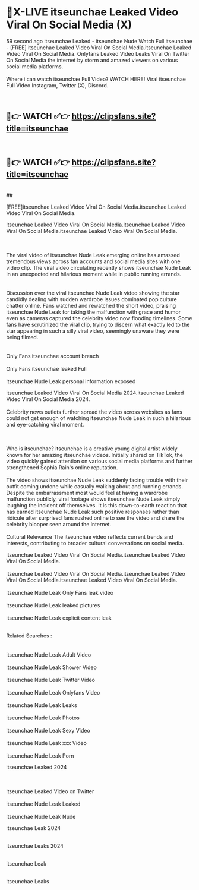 # 🔴X-LIVE itseunchae Leaked Video Viral On Social Media (X)<br>


59 second ago itseunchae Leaked  - itseunchae Nude  Watch Full itseunchae - [FREE] itseunchae Leaked Video Viral On Social Media.itseunchae Leaked Video Viral On Social Media.   Onlyfans Leaked Video Leaks Viral On Twitter On Social Media the internet by storm and amazed viewers on various social media platforms. <br><br>
Where i can watch itseunchae Full Video? WATCH HERE! Viral itseunchae Full Video Instagram, Twitter (X), Discord. <br>


 <br>

##  🔴👉 WATCH ✅👉  <a href="https://clipsfans.site?title=itseunchae&ref=git">https://clipsfans.site?title=itseunchae</a> <br>
  <br>

##  🔴👉 WATCH ✅👉  <a href="https://clipsfans.site?title=itseunchae&ref=git">https://clipsfans.site?title=itseunchae</a> <br>
  <br>
  ##



[FREE]itseunchae Leaked Video Viral On Social Media.itseunchae Leaked Video Viral On Social Media. <br>

itseunchae Leaked Video Viral On Social Media.itseunchae Leaked Video Viral On Social Media.itseunchae Leaked Video Viral On Social Media. <br>


  <br>

  <br>
The viral video of itseunchae Nude Leak emerging online has amassed tremendous views across fan accounts and social media sites with one video clip. The viral video circulating recently shows itseunchae Nude Leak in an unexpected and hilarious moment while in public running errands.<br>
<br>


<br>
Discussion over the viral itseunchae Nude Leak video showing the star candidly dealing with sudden wardrobe issues dominated pop culture chatter online. Fans watched and rewatched the short video, praising itseunchae Nude Leak for taking the malfunction with grace and humor even as cameras captured the celebrity video now flooding timelines. Some fans have scrutinized the viral clip, trying to discern what exactly led to the star appearing in such a silly viral video, seemingly unaware they were being filmed.<br>
<br>
<br> 
Only Fans itseunchae account breach<br>
<br>
Only Fans itseunchae leaked Full <br>
<br>
itseunchae Nude Leak personal information exposed<br>

itseunchae Leaked Video Viral On Social Media 2024.itseunchae Leaked Video Viral On Social Media 2024. <br>
<br>
Celebrity news outlets further spread the video across websites as fans could not get enough of watching itseunchae Nude Leak in such a hilarious and eye-catching viral moment.<br>
<br>

<br>
Who is itseunchae? itseunchae is a creative young digital artist widely known for her amazing itseunchae videos. Initially shared on TikTok, the video quickly gained attention on various social media platforms and further strengthened Sophia Rain's online reputation.<br>
<br>
The video shows itseunchae Nude Leak suddenly facing trouble with their outfit coming undone while casually walking about and running errands. Despite the embarrassment most would feel at having a wardrobe malfunction publicly, viral footage shows itseunchae Nude Leak simply laughing the incident off themselves. It is this down-to-earth reaction that has earned itseunchae Nude Leak such positive responses rather than ridicule after surprised fans rushed online to see the video and share the celebrity blooper seen around the internet.<br>
<br>
Cultural Relevance The itseunchae video reflects current trends and interests, contributing to broader cultural conversations on social media.<br>

itseunchae Leaked Video Viral On Social Media.itseunchae Leaked Video Viral On Social Media.<br>
<br>
itseunchae Leaked Video Viral On Social Media.itseunchae Leaked Video Viral On Social Media.itseunchae Leaked Video Viral On Social Media.<br>
<br>
itseunchae Nude Leak Only Fans leak video<br>
<br>
itseunchae Nude Leak leaked pictures<br>
<br>
itseunchae Nude Leak explicit content leak<br>


<br>
Related Searches :<br>
<br>

<br>
itseunchae Nude Leak Adult Video<br>
<br>
itseunchae Nude Leak Shower Video<br>
<br>
itseunchae Nude Leak Twitter Video<br>
<br>
itseunchae Nude Leak Onlyfans Video<br>
<br>
itseunchae Nude Leak Leaks<br>
<br>
itseunchae Nude Leak Photos<br>

<br>
itseunchae Nude Leak Sexy Video<br>
<br>
itseunchae Nude Leak xxx Video<br>
<br>
itseunchae Nude Leak Porn<br>

itseunchae  Leaked 2024 <br> <br>
<br>

itseunchae Leaked Video on Twitter <br>
<br>
itseunchae Nude Leak Leaked<br>
<br>
itseunchae Nude Leak Nude<br>


itseunchae  Leak 2024 <br> <br>



itseunchae  Leaks 2024 <br> <br>



 
itseunchae  Leak<br> <br>



itseunchae  Leaks<br> <br>





</p>




 



</p>










